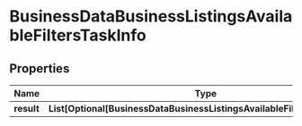 # BusinessDataBusinessListingsAvailableFiltersTaskInfo


## Properties

| Name | Type | Description | Notes |
|------------ | ------------- | ------------- | -------------|
**result** | **List[Optional[BusinessDataBusinessListingsAvailableFiltersResultInfo]]** |  |[optional]|